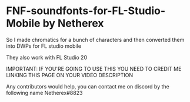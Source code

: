 # FNF-soundfonts-for-FL-Studio-Mobile by Netherex
So I made chromatics for a bunch of characters and then converted them into DWPs for FL studio mobile

They also work with FL Studio 20

IMPORTANT: IF YOU'RE GOING TO USE THIS YOU NEED TO CREDIT ME LINKING THIS PAGE ON YOUR VIDEO DESCRIPTION

Any contributors would help, you can contact me on discord by the following name Netherex#8823
